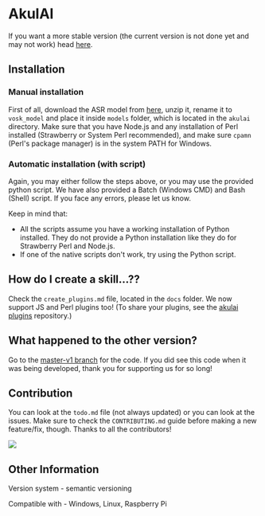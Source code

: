 # AkulAI

If you want a more stable version (the current version is not done yet and may not work) head [here](https://github.com/Akul-AI/akulai/tree/master-v1).

## Installation

### Manual installation

First of all, download the ASR model from [here](https://alphacephei.com/vosk/models), unzip it, rename it to `vosk_model` and place it inside `models` folder, which is located in the `akulai` directory. Make sure that you have Node.js and any installation of Perl installed (Strawberry or System Perl recommended), and make sure `cpamn` (Perl's package manager) is in the system PATH for Windows.

### Automatic installation (with script)

Again, you may either follow the steps above, or you may use the provided python script. We have also provided a Batch (Windows CMD) and Bash (Shell) script. If you face any errors, please let us know.

Keep in mind that:
 - All the scripts assume you have a working installation of Python installed. They do not provide a Python installation like they do for Strawberry Perl and Node.js.
 - If one of the native scripts don't work, try using the Python script.

## How do I create a skill...??

Check the `create_plugins.md` file, located in the `docs` folder. We now support JS and Perl plugins too! (To share your plugins, see the [akulai plugins](https://github.com/Akul-AI/akulai-plugins) repository.)

## What happened to the other version?

Go to the [master-v1 branch](https://github.com/Akul-AI/akulai/tree/master-v1) for the code. If you did see this code when it was being developed, thank you for supporting us for so long!

## Contribution

You can look at the `todo.md` file (not always updated) or you can look at the issues. Make sure to check the `CONTRIBUTING.md` guide before making a new feature/fix, though. Thanks to all the contributors!

<a href="https://github.com/Akul-AI/akulai/graphs/contributors">
  <img src="https://contrib.rocks/image?repo=Akul-AI/akulai" />
</a>


## Other Information
Version system - semantic versioning

Compatible with - Windows, Linux, Raspberry Pi
